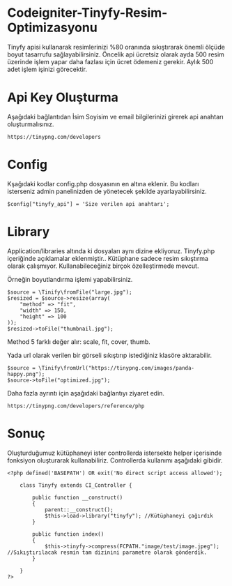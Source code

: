 # Codeigniter-Tinyfy-Resim-Optimizasyonu
Tinyfy apisi kullanarak resimlerinizi %80 oranında sıkıştırarak önemli ölçüde boyut tasarrufu sağlayabilirsiniz.
Öncelik api ücretsiz olarak ayda 500 resim üzerinde işlem yapar daha fazlası için ücret ödemeniz gerekir. Aylık 500 adet işlem işinizi görecektir.

# Api Key Oluşturma
Aşağıdaki bağlantıdan İsim Soyisim ve email bilgilerinizi girerek api anahtarı oluşturmalısınız.

	https://tinypng.com/developers

# Config
Kşağıdaki kodlar config.php dosyasının en altına eklenir. Bu kodları isterseniz admin panelinizden de yönetecek şekilde ayarlayabilirsiniz.

	$config["tinyfy_api"] = 'Size verilen api anahtarı';

# Library
Application/libraries altında ki dosyaları aynı dizine ekliyoruz. Tinyfy.php içeriğinde açıklamalar eklenmiştir..
Kütüphane sadece resim sıkıştırma olarak çalışmıyor. Kullanabileceğiniz birçok özelleştirmede mevcut.

Örneğin boyutlandırma işlemi yapabilirsiniz.
	
	$source = \Tinify\fromFile("large.jpg");
	$resized = $source->resize(array(
	    "method" => "fit",
	    "width" => 150,
	    "height" => 100
	));
	$resized->toFile("thumbnail.jpg");
	
Method 5 farklı değer alır: scale, fit, cover, thumb.

Yada url olarak verilen bir görseli sıkıştırıp istediğiniz klasöre aktarabilir.

	$source = \Tinify\fromUrl("https://tinypng.com/images/panda-happy.png");
	$source->toFile("optimized.jpg");
	
Daha fazla ayrıntı için aşağıdaki bağlantıyı ziyaret edin.

	https://tinypng.com/developers/reference/php
	
# Sonuç
Oluşturduğumuz kütüphaneyi ister controllerda istersekte helper içerisinde fonksiyon oluşturarak kullanabiliriz. Controllerda kullanımı aşağıdaki gibidir.

	<?php defined('BASEPATH') OR exit('No direct script access allowed');

		class Tinyfy extends CI_Controller {

			public function __construct()
			{
				parent::__construct();
				$this->load->library("tinyfy"); //Kütüphaneyi çağırdık
			}

			public function index()
			{
				$this->tinyfy->compress(FCPATH."image/test/image.jpeg"); //Sıkıştırılacak resmin tam dizinini parametre olarak gönderdik.
			}
			
		}
	?>
